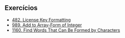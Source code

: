 ## Exercícios

- [482. License Key Formatting](https://leetcode.com/problems/license-key-formatting/description/)
- [989. Add to Array-Form of Integer](https://leetcode.com/problems/add-to-array-form-of-integer/description/)
- [1160. Find Words That Can Be Formed by Characters](https://leetcode.com/problems/find-words-that-can-be-formed-by-characters/description/)